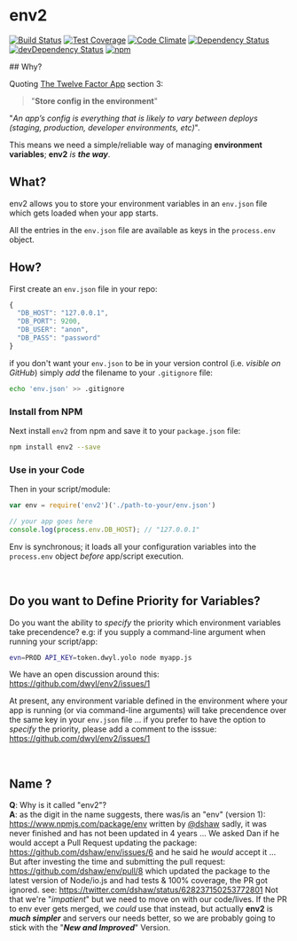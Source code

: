 env2
===

[![Build Status](https://travis-ci.org/dwyl/env2.svg)](https://travis-ci.org/dwyl/env2)
[![Test Coverage](https://codeclimate.com/github/dwyl/env2/badges/coverage.svg)](https://codeclimate.com/github/dwyl/env2/coverage)
[![Code Climate](https://codeclimate.com/github/dwyl/env2/badges/gpa.svg)](https://codeclimate.com/github/dwyl/env2)
[![Dependency Status](https://david-dm.org/dwyl/env2.svg)](https://david-dm.org/dwyl/env2)
[![devDependency Status](https://david-dm.org/dwyl/env2/dev-status.svg)](https://david-dm.org/dwyl/env2#info=devDependencies)
[![npm](https://img.shields.io/npm/v/env2.svg)](https://www.npmjs.com/package/env2)

## Why?

Quoting [The Twelve Factor App](http://12factor.net/config) section 3:

> "**Store config in the environment**"

"*An app’s config is everything that is likely to vary between deploys
(staging, production, developer environments, etc)*".

This means we need a simple/reliable way of managing **environment variables**;
**env2** *is* ***the way***.

## What?

env2 allows you to store your environment variables in an `env.json` file
which gets loaded when your app starts.

All the entries in the `env.json` file are available as keys in
the `process.env` object.

## How?

First create an `env.json` file in your repo:

```js
{
  "DB_HOST": "127.0.0.1",
  "DB_PORT": 9200,
  "DB_USER": "anon",
  "DB_PASS": "password"
}
```
if you don't want your `env.json` to be in your version control
(i.e. _visible on GitHub_) simply *add* the filename to your `.gitignore` file:

```sh
echo 'env.json' >> .gitignore
```

### Install from NPM

Next install `env2` from npm and save it to your `package.json` file:

```sh
npm install env2 --save
```

### Use in your Code

Then in your script/module:

```javascript
var env = require('env2')('./path-to-your/env.json')

// your app goes here
console.log(process.env.DB_HOST); // "127.0.0.1"
```

Env is synchronous; it loads all your configuration variables into the
`process.env` object *before* app/script execution.

<br />

## Do you want to Define Priority for Variables?

Do you want the ability to *specify* the priority which
environment variables take precendence?
e.g: if you supply a command-line argument when running your script/app:
```sh
evn=PROD API_KEY=token.dwyl.yolo node myapp.js
```
We have an open discussion around this: https://github.com/dwyl/env2/issues/1

At present, any environment variable defined in the environment where
your app is running (or via command-line arguments) will take
precendence over the same key in your `env.json` file ... if you prefer
to have the option to *specify* the priority, please add a comment to the isssue:
https://github.com/dwyl/env2/issues/1


<br />

## Name ?

**Q**: Why is it called "env2"?  
**A**: as the digit in the name suggests, there was/is an "env" (version 1):
https://www.npmjs.com/package/env written by [@dshaw](https://github.com/dshaw)
sadly, it was never finished and has not been updated in 4 years ...
We asked Dan if he would accept a Pull Request updating the package:
https://github.com/dshaw/env/issues/6 and he said he *would* accept it ...
But after investing the time and submitting the pull request:
https://github.com/dshaw/env/pull/8 which updated the package to the latest
version of Node/io.js and had tests & 100% coverage, the PR got ignored.
see: https://twitter.com/dshaw/status/628237150253772801
Not that we're "_impatient_" but we need to move on with our code/lives.
If the PR to env ever gets merged, we *could* use that instead,
but actually **env2** is ***much simpler*** and servers our needs better,
so we are probably going to stick with the "***New and Improved***" Version.
